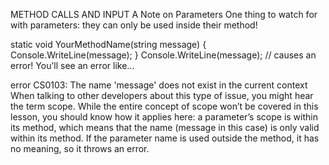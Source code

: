 METHOD CALLS AND INPUT
A Note on Parameters
One thing to watch for with parameters: they can only be used inside their method!

static void YourMethodName(string message)
{
  Console.WriteLine(message);
}
Console.WriteLine(message); // causes an error!
You’ll see an error like…

error CS0103: The name 'message' does not exist in the current context 
When talking to other developers about this type of issue, you might hear the term scope. While the entire concept of scope won’t be covered in this lesson, you should know how it applies here: a parameter’s scope is within its method, which means that the name (message in this case) is only valid within its method. If the parameter name is used outside the method, it has no meaning, so it throws an error.
